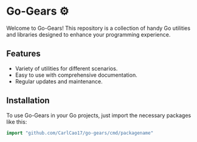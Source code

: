 # Go-Gears :gear:

Welcome to Go-Gears! This repository is a collection of handy Go utilities and libraries designed to enhance your programming experience.

## Features

- Variety of utilities for different scenarios.
- Easy to use with comprehensive documentation.
- Regular updates and maintenance.

## Installation

To use Go-Gears in your Go projects, just import the necessary packages like this:

```go
import "github.com/CarlCao17/go-gears/cmd/packagename"